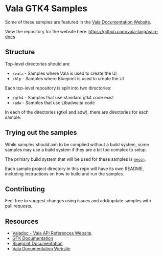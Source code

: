 # Vala GTK4 Samples

Some of these samples are featured in the [Vala Documentation Website](https://docs.vala.dev).

View the repository for the website here: https://github.com/vala-lang/vala-docs

## Structure

Top-level directories should are:

- `/vala` - Samples where Vala is used to create the UI
- `/blp` - Samples where Blueprint is used to create the UI

Each top-level repository is split into two directories:

- `/gtk4` - Samples that use standard gtk4 code exist
- `/adw` - Samples that use Libadwaita code

In each of the directories (gtk4 and adw), there are directories for each sample.

## Trying out the samples

While samples should aim to be complied without a build system, some samples may use a build system if they are a bit too complex to setup.

The primary build system that will be used for these samples is [`meson`](https://mesonbuild.com).

Each sample project directory in this repo will have its own README, including instructions on how to build and run the samples.

## Contributing

Feel free to suggest changes using issues and add/update samples with pull requests.

## Resources

- [Valadoc - Vala API References Website](https://valadoc.org).
- [GTK Documentation](https://docs.gtk.org/)
- [Blueprint Documentation](https://jwestman.pages.gitlab.gnome.org/blueprint-compiler/index.html)
- [Vala Documentation Website](https://docs.vala.dev)

